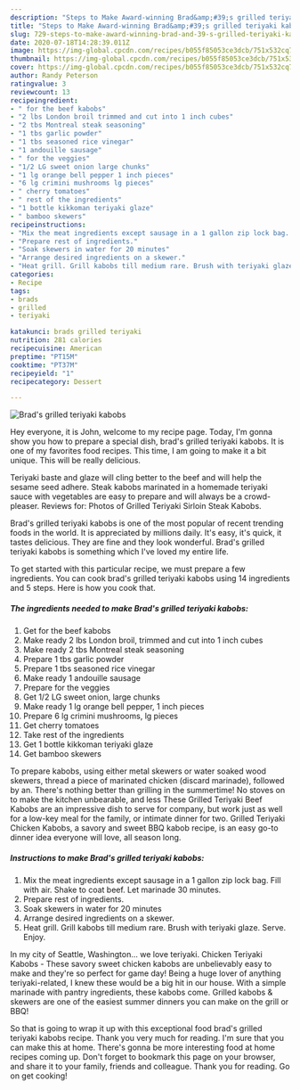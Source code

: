 ```yaml
---
description: "Steps to Make Award-winning Brad&amp;#39;s grilled teriyaki kabobs"
title: "Steps to Make Award-winning Brad&amp;#39;s grilled teriyaki kabobs"
slug: 729-steps-to-make-award-winning-brad-and-39-s-grilled-teriyaki-kabobs
date: 2020-07-18T14:28:39.011Z
image: https://img-global.cpcdn.com/recipes/b055f85053ce3dcb/751x532cq70/brads-grilled-teriyaki-kabobs-recipe-main-photo.jpg
thumbnail: https://img-global.cpcdn.com/recipes/b055f85053ce3dcb/751x532cq70/brads-grilled-teriyaki-kabobs-recipe-main-photo.jpg
cover: https://img-global.cpcdn.com/recipes/b055f85053ce3dcb/751x532cq70/brads-grilled-teriyaki-kabobs-recipe-main-photo.jpg
author: Randy Peterson
ratingvalue: 3
reviewcount: 13
recipeingredient:
- " for the beef kabobs"
- "2 lbs London broil trimmed and cut into 1 inch cubes"
- "2 tbs Montreal steak seasoning"
- "1 tbs garlic powder"
- "1 tbs seasoned rice vinegar"
- "1 andouille sausage"
- " for the veggies"
- "1/2 LG sweet onion large chunks"
- "1 lg orange bell pepper 1 inch pieces"
- "6 lg crimini mushrooms lg pieces"
- " cherry tomatoes"
- " rest of the ingredients"
- "1 bottle kikkoman teriyaki glaze"
- " bamboo skewers"
recipeinstructions:
- "Mix the meat ingredients except sausage in a 1 gallon zip lock bag. Fill with air. Shake to coat beef. Let marinade 30 minutes."
- "Prepare rest of ingredients."
- "Soak skewers in water for 20 minutes"
- "Arrange desired ingredients on a skewer."
- "Heat grill. Grill kabobs till medium rare. Brush with teriyaki glaze. Serve. Enjoy."
categories:
- Recipe
tags:
- brads
- grilled
- teriyaki

katakunci: brads grilled teriyaki 
nutrition: 281 calories
recipecuisine: American
preptime: "PT15M"
cooktime: "PT37M"
recipeyield: "1"
recipecategory: Dessert

---
```



![Brad&#39;s grilled teriyaki kabobs](https://img-global.cpcdn.com/recipes/b055f85053ce3dcb/751x532cq70/brads-grilled-teriyaki-kabobs-recipe-main-photo.jpg)

Hey everyone, it is John, welcome to my recipe page. Today, I'm gonna show you how to prepare a special dish, brad&#39;s grilled teriyaki kabobs. It is one of my favorites food recipes. This time, I am going to make it a bit unique. This will be really delicious.

Teriyaki baste and glaze will cling better to the beef and will help the sesame seed adhere. Steak kabobs marinated in a homemade teriyaki sauce with vegetables are easy to prepare and will always be a crowd-pleaser. Reviews for: Photos of Grilled Teriyaki Sirloin Steak Kabobs.

Brad&#39;s grilled teriyaki kabobs is one of the most popular of recent trending foods in the world. It is appreciated by millions daily. It's easy, it's quick, it tastes delicious. They are fine and they look wonderful. Brad&#39;s grilled teriyaki kabobs is something which I've loved my entire life.


To get started with this particular recipe, we must prepare a few ingredients. You can cook brad&#39;s grilled teriyaki kabobs using 14 ingredients and 5 steps. Here is how you cook that.

<!--inarticleads1-->

##### The ingredients needed to make Brad&#39;s grilled teriyaki kabobs:

1. Get  for the beef kabobs
1. Make ready 2 lbs London broil, trimmed and cut into 1 inch cubes
1. Make ready 2 tbs Montreal steak seasoning
1. Prepare 1 tbs garlic powder
1. Prepare 1 tbs seasoned rice vinegar
1. Make ready 1 andouille sausage
1. Prepare  for the veggies
1. Get 1/2 LG sweet onion, large chunks
1. Make ready 1 lg orange bell pepper, 1 inch pieces
1. Prepare 6 lg crimini mushrooms, lg pieces
1. Get  cherry tomatoes
1. Take  rest of the ingredients
1. Get 1 bottle kikkoman teriyaki glaze
1. Get  bamboo skewers


To prepare kabobs, using either metal skewers or water soaked wood skewers, thread a piece of marinated chicken (discard marinade), followed by an. There&#39;s nothing better than grilling in the summertime! No stoves on to make the kitchen unbearable, and less These Grilled Teriyaki Beef Kabobs are an impressive dish to serve for company, but work just as well for a low-key meal for the family, or intimate dinner for two. Grilled Teriyaki Chicken Kabobs, a savory and sweet BBQ kabob recipe, is an easy go-to dinner idea everyone will love, all season long. 

<!--inarticleads2-->

##### Instructions to make Brad&#39;s grilled teriyaki kabobs:

1. Mix the meat ingredients except sausage in a 1 gallon zip lock bag. Fill with air. Shake to coat beef. Let marinade 30 minutes.
1. Prepare rest of ingredients.
1. Soak skewers in water for 20 minutes
1. Arrange desired ingredients on a skewer.
1. Heat grill. Grill kabobs till medium rare. Brush with teriyaki glaze. Serve. Enjoy.


In my city of Seattle, Washington… we love teriyaki. Chicken Teriyaki Kabobs - These savory sweet chicken kabobs are unbelievably easy to make and they&#39;re so perfect for game day! Being a huge lover of anything teriyaki-related, I knew these would be a big hit in our house. With a simple marinade with pantry ingredients, these kabobs come. Grilled kabobs &amp; skewers are one of the easiest summer dinners you can make on the grill or BBQ! 

So that is going to wrap it up with this exceptional food brad&#39;s grilled teriyaki kabobs recipe. Thank you very much for reading. I'm sure that you can make this at home. There's gonna be more interesting food at home recipes coming up. Don't forget to bookmark this page on your browser, and share it to your family, friends and colleague. Thank you for reading. Go on get cooking!
